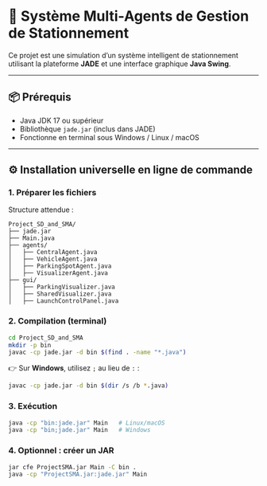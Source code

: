 # 🚗 Système Multi-Agents de Gestion de Stationnement

Ce projet est une simulation d’un système intelligent de stationnement utilisant la plateforme **JADE** et une interface graphique **Java Swing**.

---

## 📦 Prérequis

* Java JDK 17 ou supérieur
* Bibliothèque `jade.jar` (inclus dans JADE)
* Fonctionne en terminal sous Windows / Linux / macOS

---

## ⚙️ Installation universelle en ligne de commande

### 1. Préparer les fichiers

Structure attendue :

```
Project_SD_and_SMA/
├── jade.jar
├── Main.java
├── agents/
│   ├── CentralAgent.java
│   ├── VehicleAgent.java
│   ├── ParkingSpotAgent.java
│   ├── VisualizerAgent.java
├── gui/
│   ├── ParkingVisualizer.java
│   ├── SharedVisualizer.java
│   ├── LaunchControlPanel.java
```

### 2. Compilation (terminal)

```bash
cd Project_SD_and_SMA
mkdir -p bin
javac -cp jade.jar -d bin $(find . -name "*.java")
```

👉 Sur **Windows**, utilisez `;` au lieu de `:` :

```bash
javac -cp jade.jar -d bin $(dir /s /b *.java)
```

### 3. Exécution

```bash
java -cp "bin:jade.jar" Main   # Linux/macOS
java -cp "bin;jade.jar" Main   # Windows
```

### 4. Optionnel : créer un JAR

```bash
jar cfe ProjectSMA.jar Main -C bin .
java -cp "ProjectSMA.jar:jade.jar" Main
```
